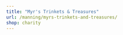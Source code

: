 ```yaml
---
title: "Myr's Trinkets & Treasures"
url: /manning/myrs-trinkets-and-treasures/
shop: charity
---
```

